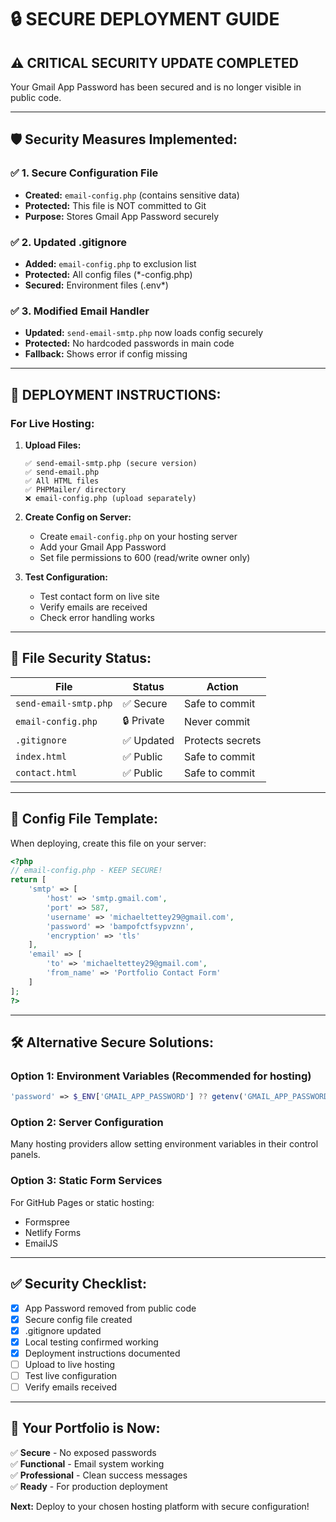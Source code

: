 # 🔒 SECURE DEPLOYMENT GUIDE

## ⚠️ CRITICAL SECURITY UPDATE COMPLETED

Your Gmail App Password has been secured and is no longer visible in public code.

---

## 🛡️ Security Measures Implemented:

### ✅ 1. Secure Configuration File
- **Created:** `email-config.php` (contains sensitive data)
- **Protected:** This file is NOT committed to Git
- **Purpose:** Stores Gmail App Password securely

### ✅ 2. Updated .gitignore
- **Added:** `email-config.php` to exclusion list
- **Protected:** All config files (*-config.php)
- **Secured:** Environment files (.env*)

### ✅ 3. Modified Email Handler
- **Updated:** `send-email-smtp.php` now loads config securely
- **Protected:** No hardcoded passwords in main code
- **Fallback:** Shows error if config missing

---

## 🚀 DEPLOYMENT INSTRUCTIONS:

### For Live Hosting:

1. **Upload Files:**
   ```
   ✅ send-email-smtp.php (secure version)
   ✅ send-email.php
   ✅ All HTML files
   ✅ PHPMailer/ directory
   ❌ email-config.php (upload separately)
   ```

2. **Create Config on Server:**
   - Create `email-config.php` on your hosting server
   - Add your Gmail App Password
   - Set file permissions to 600 (read/write owner only)

3. **Test Configuration:**
   - Test contact form on live site
   - Verify emails are received
   - Check error handling works

---

## 📁 File Security Status:

| File | Status | Action |
|------|--------|--------|
| `send-email-smtp.php` | ✅ Secure | Safe to commit |
| `email-config.php` | 🔒 Private | Never commit |
| `.gitignore` | ✅ Updated | Protects secrets |
| `index.html` | ✅ Public | Safe to commit |
| `contact.html` | ✅ Public | Safe to commit |

---

## 🔑 Config File Template:

When deploying, create this file on your server:

```php
<?php
// email-config.php - KEEP SECURE!
return [
    'smtp' => [
        'host' => 'smtp.gmail.com',
        'port' => 587,
        'username' => 'michaeltettey29@gmail.com',
        'password' => 'bampofctfsypvznn',
        'encryption' => 'tls'
    ],
    'email' => [
        'to' => 'michaeltettey29@gmail.com',
        'from_name' => 'Portfolio Contact Form'
    ]
];
?>
```

---

## 🛠️ Alternative Secure Solutions:

### Option 1: Environment Variables (Recommended for hosting)
```php
'password' => $_ENV['GMAIL_APP_PASSWORD'] ?? getenv('GMAIL_APP_PASSWORD')
```

### Option 2: Server Configuration
Many hosting providers allow setting environment variables in their control panels.

### Option 3: Static Form Services
For GitHub Pages or static hosting:
- Formspree
- Netlify Forms  
- EmailJS

---

## ✅ Security Checklist:

- [x] App Password removed from public code
- [x] Secure config file created
- [x] .gitignore updated
- [x] Local testing confirmed working
- [x] Deployment instructions documented
- [ ] Upload to live hosting
- [ ] Test live configuration
- [ ] Verify emails received

---

## 🎯 Your Portfolio is Now:

✅ **Secure** - No exposed passwords  
✅ **Functional** - Email system working  
✅ **Professional** - Clean success messages  
✅ **Ready** - For production deployment  

**Next:** Deploy to your chosen hosting platform with secure configuration!